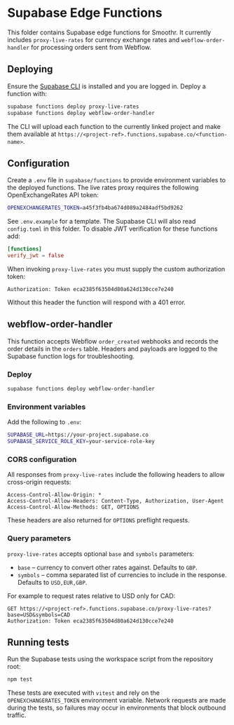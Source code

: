 # Supabase Edge Functions

This folder contains Supabase edge functions for Smoothr. It currently includes
`proxy-live-rates` for currency exchange rates and `webflow-order-handler` for
processing orders sent from Webflow.

## Deploying

Ensure the [Supabase CLI](https://supabase.com/docs/guides/cli) is installed and you are logged in.
Deploy a function with:

```bash
supabase functions deploy proxy-live-rates
supabase functions deploy webflow-order-handler
```

The CLI will upload each function to the currently linked project and make them
available at `https://<project-ref>.functions.supabase.co/<function-name>`.

## Configuration

Create a `.env` file in `supabase/functions` to provide environment variables to
the deployed functions. The live rates proxy requires the following OpenExchangeRates API
token:

```bash
OPENEXCHANGERATES_TOKEN=a45f3fb4ba674d089a2484adf5bd9262
```

See `.env.example` for a template. The Supabase CLI will also read `config.toml`
in this folder. To disable JWT verification for these functions add:

```toml
[functions]
verify_jwt = false
```

When invoking `proxy-live-rates` you must supply the custom authorization token:

```http
Authorization: Token eca2385f63504d80a624d130cce7e240
```

Without this header the function will respond with a 401 error.

## webflow-order-handler

This function accepts Webflow `order_created` webhooks and records the order
details in the `orders` table. Headers and payloads are logged to the Supabase
function logs for troubleshooting.

### Deploy

```bash
supabase functions deploy webflow-order-handler
```

### Environment variables

Add the following to `.env`:

```bash
SUPABASE_URL=https://your-project.supabase.co
SUPABASE_SERVICE_ROLE_KEY=your-service-role-key
```

### CORS configuration

All responses from `proxy-live-rates` include the following headers to allow cross-origin requests:

```
Access-Control-Allow-Origin: *
Access-Control-Allow-Headers: Content-Type, Authorization, User-Agent
Access-Control-Allow-Methods: GET, OPTIONS
```

These headers are also returned for `OPTIONS` preflight requests.

### Query parameters

`proxy-live-rates` accepts optional `base` and `symbols` parameters:

- `base` – currency to convert other rates against. Defaults to `GBP`.
- `symbols` – comma separated list of currencies to include in the response. Defaults to `USD,EUR,GBP`.

For example to request rates relative to USD only for CAD:

```http
GET https://<project-ref>.functions.supabase.co/proxy-live-rates?base=USD&symbols=CAD
Authorization: Token eca2385f63504d80a624d130cce7e240
```


## Running tests

Run the Supabase tests using the workspace script from the repository root:

```bash
npm test
```

These tests are executed with `vitest` and rely on the `OPENEXCHANGERATES_TOKEN` environment variable. Network requests are made during the tests, so failures may occur in environments that block outbound traffic.
